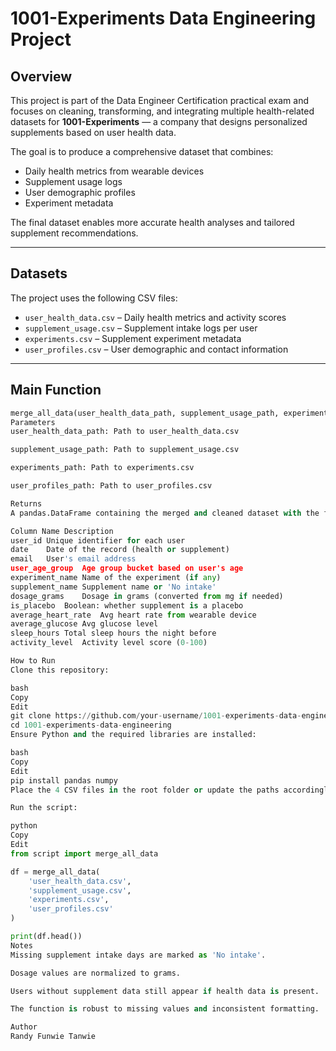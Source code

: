 # 1001-Experiments Data Engineering Project

## Overview

This project is part of the Data Engineer Certification practical exam and focuses on cleaning, transforming, and integrating multiple health-related datasets for **1001-Experiments** — a company that designs personalized supplements based on user health data.

The goal is to produce a comprehensive dataset that combines:
- Daily health metrics from wearable devices
- Supplement usage logs
- User demographic profiles
- Experiment metadata

The final dataset enables more accurate health analyses and tailored supplement recommendations.

---

## Datasets

The project uses the following CSV files:
- `user_health_data.csv` – Daily health metrics and activity scores
- `supplement_usage.csv` – Supplement intake logs per user
- `experiments.csv` – Supplement experiment metadata
- `user_profiles.csv` – User demographic and contact information

---

## Main Function

```python
merge_all_data(user_health_data_path, supplement_usage_path, experiments_path, user_profiles_path)
Parameters
user_health_data_path: Path to user_health_data.csv

supplement_usage_path: Path to supplement_usage.csv

experiments_path: Path to experiments.csv

user_profiles_path: Path to user_profiles.csv

Returns
A pandas.DataFrame containing the merged and cleaned dataset with the following columns:

Column Name	Description
user_id	Unique identifier for each user
date	Date of the record (health or supplement)
email	User's email address
user_age_group	Age group bucket based on user's age
experiment_name	Name of the experiment (if any)
supplement_name	Supplement name or 'No intake'
dosage_grams	Dosage in grams (converted from mg if needed)
is_placebo	Boolean: whether supplement is a placebo
average_heart_rate	Avg heart rate from wearable device
average_glucose	Avg glucose level
sleep_hours	Total sleep hours the night before
activity_level	Activity level score (0-100)

How to Run
Clone this repository:

bash
Copy
Edit
git clone https://github.com/your-username/1001-experiments-data-engineering.git
cd 1001-experiments-data-engineering
Ensure Python and the required libraries are installed:

bash
Copy
Edit
pip install pandas numpy
Place the 4 CSV files in the root folder or update the paths accordingly.

Run the script:

python
Copy
Edit
from script import merge_all_data

df = merge_all_data(
    'user_health_data.csv',
    'supplement_usage.csv',
    'experiments.csv',
    'user_profiles.csv'
)

print(df.head())
Notes
Missing supplement intake days are marked as 'No intake'.

Dosage values are normalized to grams.

Users without supplement data still appear if health data is present.

The function is robust to missing values and inconsistent formatting.

Author
Randy Funwie Tanwie
